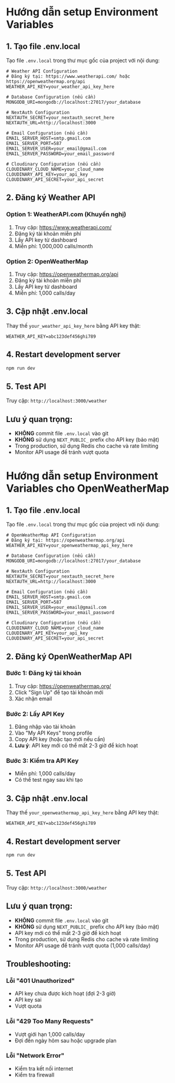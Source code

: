 # Hướng dẫn setup Environment Variables

## 1. Tạo file .env.local

Tạo file `.env.local` trong thư mục gốc của project với nội dung:

```env
# Weather API Configuration
# Đăng ký tại: https://www.weatherapi.com/ hoặc https://openweathermap.org/api
WEATHER_API_KEY=your_weather_api_key_here

# Database Configuration (nếu cần)
MONGODB_URI=mongodb://localhost:27017/your_database

# NextAuth Configuration
NEXTAUTH_SECRET=your_nextauth_secret_here
NEXTAUTH_URL=http://localhost:3000

# Email Configuration (nếu cần)
EMAIL_SERVER_HOST=smtp.gmail.com
EMAIL_SERVER_PORT=587
EMAIL_SERVER_USER=your_email@gmail.com
EMAIL_SERVER_PASSWORD=your_email_password

# Cloudinary Configuration (nếu cần)
CLOUDINARY_CLOUD_NAME=your_cloud_name
CLOUDINARY_API_KEY=your_api_key
CLOUDINARY_API_SECRET=your_api_secret
```

## 2. Đăng ký Weather API

### Option 1: WeatherAPI.com (Khuyến nghị)
1. Truy cập: https://www.weatherapi.com/
2. Đăng ký tài khoản miễn phí
3. Lấy API key từ dashboard
4. Miễn phí: 1,000,000 calls/month

### Option 2: OpenWeatherMap
1. Truy cập: https://openweathermap.org/api
2. Đăng ký tài khoản miễn phí
3. Lấy API key từ dashboard
4. Miễn phí: 1,000 calls/day

## 3. Cập nhật .env.local

Thay thế `your_weather_api_key_here` bằng API key thật:

```env
WEATHER_API_KEY=abc123def456ghi789
```

## 4. Restart development server

```bash
npm run dev
```

## 5. Test API

Truy cập: `http://localhost:3000/weather`

## Lưu ý quan trọng:

- **KHÔNG** commit file `.env.local` vào git
- **KHÔNG** sử dụng `NEXT_PUBLIC_` prefix cho API key (bảo mật)
- Trong production, sử dụng Redis cho cache và rate limiting
- Monitor API usage để tránh vượt quota 

# Hướng dẫn setup Environment Variables cho OpenWeatherMap

## 1. Tạo file .env.local

Tạo file `.env.local` trong thư mục gốc của project với nội dung:

```env
# OpenWeatherMap API Configuration
# Đăng ký tại: https://openweathermap.org/api
WEATHER_API_KEY=your_openweathermap_api_key_here

# Database Configuration (nếu cần)
MONGODB_URI=mongodb://localhost:27017/your_database

# NextAuth Configuration
NEXTAUTH_SECRET=your_nextauth_secret_here
NEXTAUTH_URL=http://localhost:3000

# Email Configuration (nếu cần)
EMAIL_SERVER_HOST=smtp.gmail.com
EMAIL_SERVER_PORT=587
EMAIL_SERVER_USER=your_email@gmail.com
EMAIL_SERVER_PASSWORD=your_email_password

# Cloudinary Configuration (nếu cần)
CLOUDINARY_CLOUD_NAME=your_cloud_name
CLOUDINARY_API_KEY=your_api_key
CLOUDINARY_API_SECRET=your_api_secret
```

## 2. Đăng ký OpenWeatherMap API

### Bước 1: Đăng ký tài khoản
1. Truy cập: https://openweathermap.org/
2. Click "Sign Up" để tạo tài khoản mới
3. Xác nhận email

### Bước 2: Lấy API Key
1. Đăng nhập vào tài khoản
2. Vào "My API Keys" trong profile
3. Copy API key (hoặc tạo mới nếu cần)
4. **Lưu ý**: API key mới có thể mất 2-3 giờ để kích hoạt

### Bước 3: Kiểm tra API Key
- Miễn phí: 1,000 calls/day
- Có thể test ngay sau khi tạo

## 3. Cập nhật .env.local

Thay thế `your_openweathermap_api_key_here` bằng API key thật:

```env
WEATHER_API_KEY=abc123def456ghi789
```

## 4. Restart development server

```bash
npm run dev
```

## 5. Test API

Truy cập: `http://localhost:3000/weather`

## Lưu ý quan trọng:

- **KHÔNG** commit file `.env.local` vào git
- **KHÔNG** sử dụng `NEXT_PUBLIC_` prefix cho API key (bảo mật)
- API key mới có thể mất 2-3 giờ để kích hoạt
- Trong production, sử dụng Redis cho cache và rate limiting
- Monitor API usage để tránh vượt quota (1,000 calls/day)

## Troubleshooting:

### Lỗi "401 Unauthorized"
- API key chưa được kích hoạt (đợi 2-3 giờ)
- API key sai
- Vượt quota

### Lỗi "429 Too Many Requests"
- Vượt giới hạn 1,000 calls/day
- Đợi đến ngày hôm sau hoặc upgrade plan

### Lỗi "Network Error"
- Kiểm tra kết nối internet
- Kiểm tra firewall 